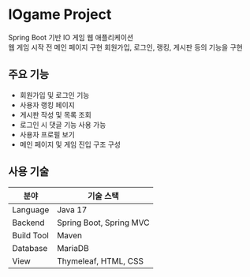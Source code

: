 # IOgame Project

Spring Boot 기반 IO 게임 웹 애플리케이션  
웹 게임 시작 전 메인 페이지 구현
회원가입, 로그인, 랭킹, 게시판 등의 기능을 구현


## 주요 기능

- 회원가입 및 로그인 기능
- 사용자 랭킹 페이지
- 게시판 작성 및 목록 조회
- 로그인 시 댓글 기능 사용 가능
- 사용자 프로필 보기
- 메인 페이지 및 게임 진입 구조 구성


## 사용 기술

|  분야       | 기술 스택                            |
|------------|-------------------------------------|
| Language   | Java 17                             |
| Backend    | Spring Boot, Spring MVC             |
| Build Tool | Maven                               |
| Database   | MariaDB                             |
| View       | Thymeleaf, HTML, CSS                |
